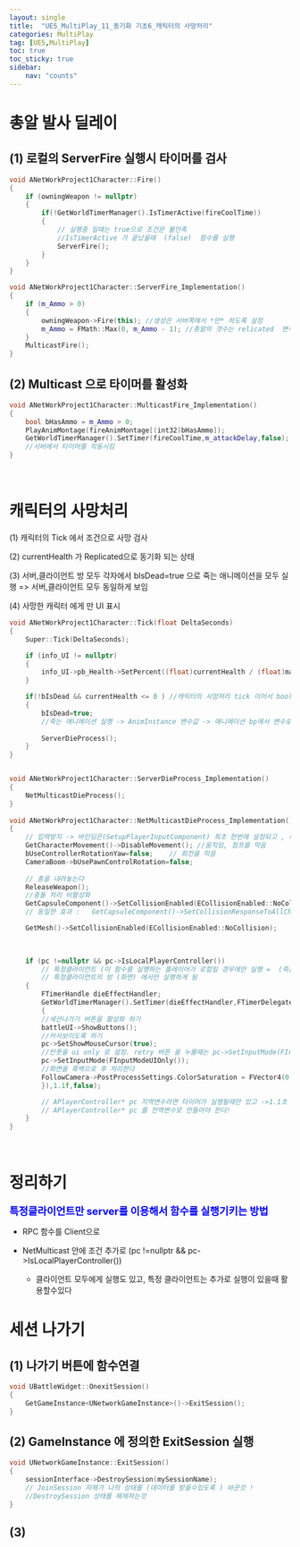 ```yaml
---
layout: single
title:  "UE5_MultiPlay_11_동기화 기초6_캐릭터의 사망처리"
categories: MultiPlay
tag: [UE5,MultiPlay]
toc: true
toc_sticky: true
sidebar:
    nav: "counts"
---
```


# 총알 발사 딜레이
   
## (1) 로컬의 ServerFire 실행시 타이머를 검사

```cpp
void ANetWorkProject1Character::Fire()
{
	if (owningWeapon != nullptr)
	{
		if(!GetWorldTimerManager().IsTimerActive(fireCoolTime))
		{
			// 실행중 일때는 true으로 조건문 불만족 
			//IsTimerActive 가 끝났을때  (false)  함수를 실행 
			ServerFire();
		}	
	}
}

void ANetWorkProject1Character::ServerFire_Implementation()
{
	if (m_Ammo > 0)
	{
		owningWeapon->Fire(this); //생성은 서버쪽에서 *만* 하도록 설정  
		m_Ammo = FMath::Max(0, m_Ammo - 1); //총알의 갯수는 relicated  변수 = 서버에서 줄여야 함
	}
	MulticastFire();
}

```

## (2) Multicast 으로 타이머를 활성화 

```cpp
void ANetWorkProject1Character::MulticastFire_Implementation()
{
	bool bHasAmmo = m_Ammo > 0;
	PlayAnimMontage(fireAnimMontage[(int32)bHasAmmo]);
	GetWorldTimerManager().SetTimer(fireCoolTime,m_attackDelay,false);
	//서버에서 타이머를 작동시킴 
}	
```
<br>

# 캐릭터의 사망처리

(1) 캐릭터의 Tick 에서 조건으로 사망 검사 

(2) currentHealth 가 Replicated으로 동기화 되는 상태

(3) 서버,클라이언트 방 모두 각자에서 bIsDead=true 으로 죽는 애니메이션을 모두 실행 => 서버,클라이언트 모두 동일하게 보임

(4) 사망한 캐릭터 에게 만 UI 표시
   
```cpp
void ANetWorkProject1Character::Tick(float DeltaSeconds)
{
	Super::Tick(DeltaSeconds);

	if (info_UI != nullptr)
	{
		info_UI->pb_Health->SetPercent((float)currentHealth / (float)maxHealth);
	}

	if(!bIsDead && currentHealth <= 0 ) //캐릭터의 사망처리 tick 이어서 bool 조건없음 여러번 발생할수있음 
	{
		bIsDead=true;
		//죽는 애니메이션 실행 -> AnimInstance 변수값 -> 애니메이션 bp에서 변수로 조건 설정 
			
		ServerDieProcess();
	}
}

```

```cpp

void ANetWorkProject1Character::ServerDieProcess_Implementation()
{
	NetMulticastDieProcess();
}
   
void ANetWorkProject1Character::NetMulticastDieProcess_Implementation()
{
	// 입력방지 -> 바인딩은(SetupPlayerInputComponent) 최초 한번에 설정되고 , 바인딩에 연결되어있는 함수를 실행하지 못하도록 
	GetCharacterMovement()->DisableMovement(); //움직임, 점프를 막음 
	bUseControllerRotationYaw=false;	// 회전을 막음 
	CameraBoom->bUsePawnControlRotation=false;
		
	// 총을 내려놓는다
	ReleaseWeapon();
	//충돌 처리 비활성화
	GetCapsuleComponent()->SetCollisionEnabled(ECollisionEnabled::NoCollision);
	// 동일한 효과 :   GetCapsuleComponent()->SetCollisionResponseToAllChannels(ECR_Ignore);

	GetMesh()->SetCollisionEnabled(ECollisionEnabled::NoCollision);

	
	
	if (pc !=nullptr && pc->IsLocalPlayerController())
		// 특정클라이언트 (이 함수를 실행하는 플레이어가 로컬일 경우에만 실행 =  (죽는 클라이언트만 실행시킬 것 )
		// 특정클라이언트의 방 (화면) 에서만 실행하게 됨 
	{
		FTimerHandle dieEffectHandler;
		GetWorldTimerManager().SetTimer(dieEffectHandler,FTimerDelegate::CreateLambda([&]()
		{
		//세션나가기 버튼을 활성화 하기
		battleUI->ShowButtons();
		//커서보이도록 하기
		pc->SetShowMouseCursor(true);
		//인풋을 ui only 로 설정. retry 버튼 을 누를때는 pc->SetInputMode(FInputModeGameOnly()); 으로 바꾸기 !
		pc->SetInputMode(FInputModeUIOnly());
		//화면을 흑백으로 후 처리한다
		FollowCamera->PostProcessSettings.ColorSaturation = FVector4(0,0,0,1.f);	
		}),1.1f,false);

		// APlayerController* pc 지역변수라면 타이머가 실행될때만 있고 ->1.1초 지나서 는 사라짐
		// APlayerController* pc 를 전역변수로 만들어야 한다!
	}
}
```
<br>

# 정리하기 
<b><span style="color:blue; font-size:130%"> 특정클라이언트만 server를 이용해서 함수를 실행기키는 방법  </span></b>

* RPC 함수를 Client으로

* NetMulticast 안에  조건 추가로 (pc !=nullptr && pc->IsLocalPlayerController()) 
	* 클라이언트 모두에게 실행도 있고, 특정 클라이언트는 추가로 실행이 있을때 활용할수있다




# 세션 나가기 

## (1) 나가기 버튼에 함수연결


```cpp
void UBattleWidget::OnexitSession()
{
	GetGameInstance<UNetworkGameInstance>()->ExitSession();
}
```

## (2) GameInstance 에 정의한 ExitSession 실행 

```cpp
void UNetworkGameInstance::ExitSession()
{
	sessionInterface->DestroySession(mySessionName);
	// JoinSession 자체가 나의 상태를 (데이터를 받을수있도록 ) 바꾼것 !
	//DestroySession 상태를 해제하는것
}
```

## (3)